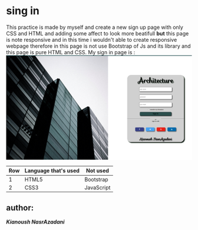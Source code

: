 # sing in
This practice is made by myself and create a new sign up page with 
only CSS and HTML and adding some affect to look more beatifull 
**but** this page is note responsive and in this time i wouldn't able 
to create responsive webpage therefore in this page is not use Bootstrap of 
Js and its library and this page is pure HTML and CSS.
My sign in page is :
![final page](picture/sign_in.png)

Row|Language that's used | Not used
-----|-------------------- | ---------
1|HTML5 | Bootstrap
2|CSS3 | JavaScript

## author:
**_Kianoush NasrAzadani_**